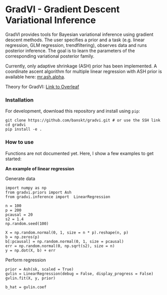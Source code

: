 # GradVI - Gradient Descent Variational Inference

GradVI provides tools for Bayesian variational inference using gradient descent methods.
The user specifies a prior and a task 
(e.g. linear regression, GLM regression, trendfiltering),
observes data and runs posterior inference.
The goal is to learn the parameters of the corresponding variational posterior family.

Currently, only adaptive shrinkage (ASH) prior has been implemented.
A coordinate ascent algorithm for multiple linear regression with ASH prior is available here: 
[mr.ash.alpha](https://github.com/stephenslab/mr.ash.alpha).

<!-- Future work includes extension to other types of distributions -->
Theory for GradVI: [Link to Overleaf](https://www.overleaf.com/project/60d0d9301e098e4dbe8e3521)


### Installation
For development, download this repository and install using `pip`:
```
git clone https://github.com/banskt/gradvi.git # or use the SSH link
cd gradvi
pip install -e .
```

### How to use
Functions are not documented yet. Here, I show a few examples to get started:

__An example of linear regression__

Generate data
```
import numpy as np
from gradvi.priors import Ash
from gradvi.inference import  LinearRegression

n = 100
p = 200
pcausal = 20
s2 = 1.4
np.random.seed(100)

X = np.random.normal(0, 1, size = n * p).reshape(n, p)
b = np.zeros(p)
b[:pcausal] = np.random.normal(0, 1, size = pcausal)
err = np.random.normal(0, np.sqrt(s2), size = n)
y = np.dot(X, b) + err
```

Perform regression
```
prior = Ash(sk, scaled = True)
gvlin = LinearRegression(debug = False, display_progress = False)
gvlin.fit(X, y, prior)

b_hat = gvlin.coef
```

<!--
__Defaults__
```
from gradvi.inference import LinearRegression
gvlin = LinearRegression()
gvlin.fit(X, y)

from gradvi.inference import Trendfilter
gvtf = Trendfilter(order = 1)
gvtf.fit(y)

from gradvi.inference import GLMRegression
gvglm = GLMRegression(model = "Poisson")
gvglm.fit(X, y)
```

__Linear Regression with minimization options and specified prior__
```
from gradvi.inference import LinearRegression, Minimizer
from gradvi.priors import ASH

minimizer = Minimizer(method = 'L-BFGS-B')
prior = ASH(wk, sk, scaled = True)
gvlin = LinearRegression(prior = prior, debug = True)
gvlin.fit(X, y)
```
-->

<!--
### Demonstration
[Link](https://banskt.github.io/iridge-notes/2021/08/24/mrash-penalized-trend-filtering-demo.html) 
to demonstration on simple examples of linear data and trend-filtering data.

### How to use
Functions are not documented yet. Here is only a quick start.
```
from mrashpen.inference.penalized_regression import PenalizedRegression as PLR
plr = PLR(method = 'L-BFGS-B', optimize_w = True, optimize_s = True, is_prior_scaled = True, debug = False)
plr.fit()
```
| Returns | Description |
| --- | --- |
|`plr.coef` | optimized regression coefficients |
|`plr.prior` | optimized Mr.ASH prior mixture coefficients |
|`plr.obj_path` | Value of the objective function for all iterations |
|`plr.theta` | optimized parameter `theta` from the objective function |
|`plr.fitobj` | [OptimizeResult](https://docs.scipy.org/doc/scipy/reference/generated/scipy.optimize.OptimizeResult.html#scipy.optimize.OptimizeResult) object from scipy.optimize |
| --- | --- |

### Running tests
Run the unittest from the `/path/to/download/mr-ash-pen` directory.
```
python -m unittest
```
-->
